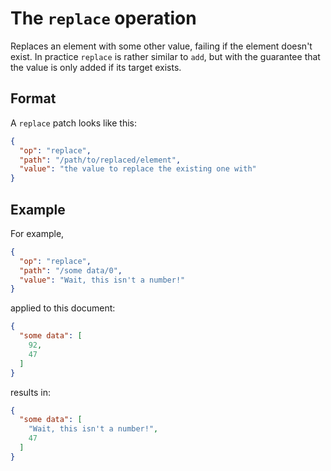 # The `replace` operation

Replaces an element with some other value, failing if the element doesn't exist.
In practice `replace` is rather similar to `add`, but with the guarantee that the value is only added if its target exists.

## Format

A `replace` patch looks like this:

```json
{
  "op": "replace",
  "path": "/path/to/replaced/element",
  "value": "the value to replace the existing one with"
}
```

## Example

For example,

```json
{
  "op": "replace",
  "path": "/some data/0",
  "value": "Wait, this isn't a number!"
}
```

applied to this document:

```json
{
  "some data": [
    92,
    47
  ]
}
```

results in:

```json
{
  "some data": [
    "Wait, this isn't a number!",
    47
  ]
}
```